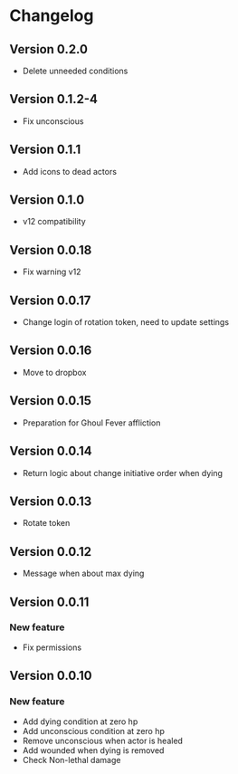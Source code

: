 # Changelog

## Version 0.2.0
- Delete unneeded conditions

## Version 0.1.2-4
- Fix unconscious

## Version 0.1.1
- Add icons to dead actors

## Version 0.1.0
- v12 compatibility

## Version 0.0.18
- Fix warning v12

## Version 0.0.17
- Change login of rotation token, need to update settings

## Version 0.0.16
- Move to dropbox

## Version 0.0.15
- Preparation for Ghoul Fever affliction

## Version 0.0.14
- Return logic about change initiative order when dying

## Version 0.0.13
- Rotate token

## Version 0.0.12
- Message when about max dying

## Version 0.0.11

### New feature
- Fix permissions

## Version 0.0.10

### New feature
- Add dying condition at zero hp
- Add unconscious condition at zero hp
- Remove unconscious when actor is healed
- Add wounded when dying is removed
- Check  Non-lethal damage